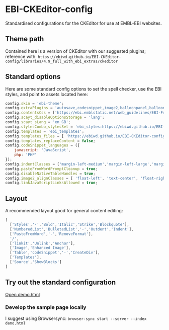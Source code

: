 # EBI-CKEditor-config
Standardised configurations for the CKEditor for use at EMBL-EBI websites.

## Theme path
Contained here is a version of CKEditor with our suggested plugins; reference with:
`https://ebiwd.github.io/EBI-CKEditor-config/libraries/4.9_full_with_ebi_extras/ckeditor`

## Standard options
Here are some standard config options to set the spell checker, use the EBI styles, and point to assets located here:

```js
config.skin = 'ebi-theme';
config.extraPlugins = 'autosave,codesnippet,image2,balloonpanel,balloontoolbar,linkballoon,tableresize,openlink,quicktable';
config.contentsCss = ['https://ebi.emblstatic.net/web_guidelines/EBI-Framework/v1.3/css/ebi-global.css', 'https://ebi.emblstatic.net/web_guidelines/EBI-Framework/v1.3/css/ebi-global-drupal.css', 'https://ebi.emblstatic.net/web_guidelines/EBI-Icon-fonts/v1.2/fonts.css'];
config.scayt_disableOptionsStorage = 'lang';
config.scayt_sLang = 'en_GB';
config.stylesCombo_stylesSet = 'ebi_styles:https://ebiwd.github.io/EBI-CKEditor-config/styles.js';
config.templates = 'ebi_templates';
config.templates_files = [ 'https://ebiwd.github.io/EBI-CKEditor-config/templates/ebi_templates.js' ];
config.templates_replaceContent = false;
config.codeSnippet_languages = ({
    javascript: 'JavaScript',
    php: 'PHP'
});
config.indentClasses = ['margin-left-medium','margin-left-large','margin-left-xlarge'];
config.pasteFromWordPromptCleanup = true;
config.disableNativeTableHandles = true;
config.image2_alignClasses = [ 'float-left', 'text-center', 'float-right' ];
config.linkJavaScriptLinksAllowed = true;
```

## Layout
A recommended layout good for general content editing:

```js
[
  ['Styles','-','Bold','Italic','Strike','Blockquote'],
  ['NumberedList','BulletedList','-','Outdent','Indent'],
  ['PasteFromWord','-','RemoveFormat'],
  '/',
  ['linkit','Unlink','Anchor'],
  ['Image','Enhanced Image'],
  ['Table','codeSnippet','-','CreateDiv'],
  ['Templates'],
  ['Source','ShowBlocks']
]
```

## Try out the standard configuration

[Open demo.html](demo.html)

### Develop the sample page locally

I suggest using Browsersync: `browser-sync start --server --index demo.html`
